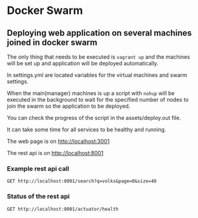 # Docker Swarm

## Deploying web application on several machines joined in docker swarm

The only thing that needs to be executed is `vagrant up` and the machines will be set up and application will be deployed automatically.

In settings.yml are located variables for the virtual machines and swarm settings.

When the main(manager) machines is up a script with `nohup` will be executed in the background to wait for the specified number of nodes to join the swarm so the application to be deployed.

You can check the progress of the script in the assets/deploy.out file.

It can take some time for all services to be healthy and running.

The web page is on <http://localhost:3001>

The rest api is on <http://localhost:8001>

### Example rest api call

```http
GET http://localhost:8001/search?q=volks&page=0&size=40
```

### Status of the rest api

```http
GET http://localhost:8001/actuator/health
```
